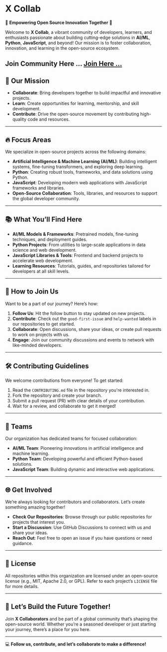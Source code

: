 

# **X Collab**  

🌟 **Empowering Open Source Innovation Together** 🌟  

Welcome to **X Collab**, a vibrant community of developers, learners, and enthusiasts passionate about building cutting-edge solutions in **AI/ML**, **Python**, **JavaScript**, and beyond! Our mission is to foster collaboration, innovation, and learning in the open-source ecosystem.

Join Community Here ... [Join Here ...](https://x-collab-invite.streamlit.app/)
---

## 🚀 **Our Mission**  
- **Collaborate**: Bring developers together to build impactful and innovative projects.  
- **Learn**: Create opportunities for learning, mentorship, and skill development.  
- **Contribute**: Drive the open-source movement by contributing high-quality code and resources.  

---

## 🔥 **Focus Areas**
We specialize in open-source projects across the following domains:
- **Artificial Intelligence & Machine Learning (AI/ML)**: Building intelligent systems, fine-tuning transformers, and exploring deep learning.  
- **Python**: Creating robust tools, frameworks, and data solutions using Python.  
- **JavaScript**: Developing modern web applications with JavaScript frameworks and libraries.  
- **Open-Source Collaboration**: Tools, libraries, and resources to support the global developer community.  

---

## 📚 **What You’ll Find Here**
- **AI/ML Models & Frameworks**: Pretrained models, fine-tuning techniques, and deployment guides.  
- **Python Projects**: From utilities to large-scale applications in data science and web development.  
- **JavaScript Libraries & Tools**: Frontend and backend projects to accelerate web development.  
- **Learning Resources**: Tutorials, guides, and repositories tailored for developers at all skill levels.  

---

## 🤝 **How to Join Us**
Want to be a part of our journey? Here’s how:  
1. **Follow Us**: Hit the follow button to stay updated on new projects.  
2. **Contribute**: Check out the `good-first-issue` and `help-wanted` labels in our repositories to get started.  
3. **Collaborate**: Open discussions, share your ideas, or create pull requests to work on projects with us.  
4. **Engage**: Join our community discussions and events to network with like-minded developers.

---

## 🛠️ **Contributing Guidelines**
We welcome contributions from everyone! To get started:  
1. Read the `CONTRIBUTING.md` file in the repository you're interested in.  
2. Fork the repository and create your branch.  
3. Submit a pull request (PR) with clear details of your contribution.  
4. Wait for a review, and collaborate to get it merged!  

---

## 👥 **Teams**
Our organization has dedicated teams for focused collaboration:  
- **AI/ML Team**: Pioneering innovations in artificial intelligence and machine learning.  
- **Python Team**: Developing powerful and efficient Python-based solutions.  
- **JavaScript Team**: Building dynamic and interactive web applications.  

---

## 🌐 **Get Involved**
We’re always looking for contributors and collaborators. Let’s create something amazing together!  
- **Check Our Repositories**: Browse through our public repositories for projects that interest you.  
- **Start a Discussion**: Use GitHub Discussions to connect with us and share your ideas.  
- **Reach Out**: Feel free to open an issue if you have questions or need guidance.  

---

## 📜 **License**
All repositories within this organization are licensed under an open-source license (e.g., MIT, Apache 2.0, or GPL). Refer to each project’s `LICENSE` file for more details.  

---

## 🌟 **Let’s Build the Future Together!**
Join **X Collaborators** and be part of a global community that’s shaping the open-source world. Whether you’re a seasoned developer or just starting your journey, there’s a place for you here.  

---

💻 **Follow us, contribute, and let’s collaborate to make a difference!**  
